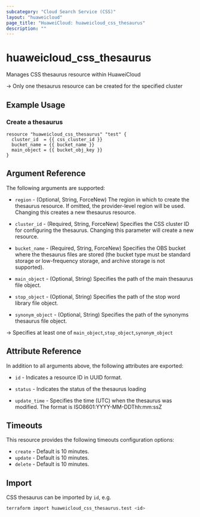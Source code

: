 ```yaml
---
subcategory: "Cloud Search Service (CSS)"
layout: "huaweicloud"
page_title: "HuaweiCloud: huaweicloud_css_thesaurus"
description: ""
---
```


# huaweicloud_css_thesaurus

Manages CSS thesaurus resource within HuaweiCloud

-> Only one thesaurus resource can be created for the specified cluster

## Example Usage

### Create a thesaurus

```hcl
resource "huaweicloud_css_thesaurus" "test" {
  cluster_id  = {{ css_cluster_id }}
  bucket_name = {{ bucket_name }}
  main_object = {{ bucket_obj_key }}
}
```

## Argument Reference

The following arguments are supported:

* `region` - (Optional, String, ForceNew) The region in which to create the thesaurus resource. If omitted, the
  provider-level region will be used. Changing this creates a new thesaurus resource.

* `cluster_id` - (Required, String, ForceNew) Specifies the CSS cluster ID for configuring the thesaurus.
  Changing this parameter will create a new resource.

* `bucket_name` - (Required, String, ForceNew) Specifies the OBS bucket where the thesaurus files are stored
 (the bucket type must be standard storage or low-frequency storage, and archive storage is not supported).

* `main_object` - (Optional, String) Specifies the path of the main thesaurus file object.

* `stop_object` - (Optional, String) Specifies the path of the stop word library file object.

* `synonym_object` - (Optional, String) Specifies the path of the synonyms thesaurus file object.

-> Specifies at least one of `main_object`,`stop_object`,`synonym_object`

## Attribute Reference

In addition to all arguments above, the following attributes are exported:

* `id` - Indicates a resource ID in UUID format.

* `status` - Indicates the status of the thesaurus loading

* `update_time` - Specifies the time (UTC) when the thesaurus was modified. The format is ISO8601:YYYY-MM-DDThh:mm:ssZ

## Timeouts

This resource provides the following timeouts configuration options:

* `create` - Default is 10 minutes.
* `update` - Default is 10 minutes.
* `delete` - Default is 10 minutes.

## Import

CSS thesaurus can be imported by `id`, e.g.

```bash
terraform import huaweicloud_css_thesaurus.test <id>
```
